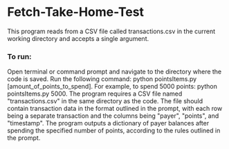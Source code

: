 # Fetch-Take-Home-Test

This program reads from a CSV file called transactions.csv in the current working directory and accepts a single argument. 

### To run:
Open terminal or command prompt and navigate to the directory where the code is saved.
Run the following command: python pointsItems.py [amount_of_points_to_spend]. For example, to spend 5000 points: python pointsItems.py 5000.
The program requires a CSV file named "transactions.csv" in the same directory as the code. The file should contain transaction data in the format outlined in the prompt, with each row being a separate transaction and the columns being "payer", "points", and "timestamp".
The program outputs a dictionary of payer balances after spending the specified number of points, according to the rules outlined in the prompt.
